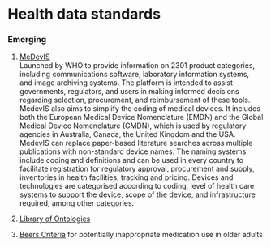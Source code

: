 # Health data standards

### Emerging
1. [MeDevIS](https://medevis.who-healthtechnologies.org/) <br>
Launched by WHO to provide information on 2301 product categories, including communications software, laboratory information systems, and image archiving systems.
The platform is intended to assist governments, regulators, and users in making informed decisions regarding selection, procurement, and reimbursement of these tools.
MedevIS also aims to simplify the coding of medical devices. It includes both the European Medical Device Nomenclature (EMDN) and the Global Medical Device Nomenclature (GMDN), which is used by regulatory agencies in Australia, Canada, the United Kingdom and the USA. MedevIS can replace paper-based literature searches across multiple publications with non-standard device names. The naming systems include coding and definitions and can be used in every country to facilitate registration for regulatory approval, procurement and supply, inventories in health facilities, tracking and pricing. Devices and technologies are categorised according to coding, level of health care systems to support the device, scope of the device, and infrastructure required, among other categories.

2. [Library of Ontologies](https://bioportal.bioontology.org/ontologies)
   
3. [Beers Criteria](https://sbgg.org.br/wp-content/uploads/2023/05/1-American-Geriatrics-Society-2023.pdf) for potentially inappropriate medication use in older adults
